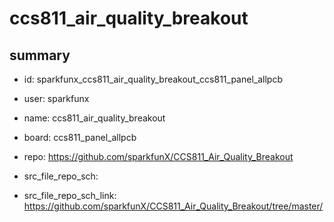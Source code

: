 # ccs811_air_quality_breakout
 
## summary 
* id: sparkfunx_ccs811_air_quality_breakout_ccs811_panel_allpcb
* user: sparkfunx
* name: ccs811_air_quality_breakout
* board: ccs811_panel_allpcb
* repo: https://github.com/sparkfunX/CCS811_Air_Quality_Breakout



* src_file_repo_sch: 
* src_file_repo_sch_link: https://github.com/sparkfunX/CCS811_Air_Quality_Breakout/tree/master/




